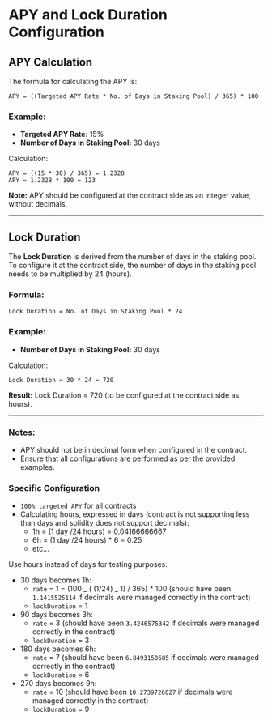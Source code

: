 # APY and Lock Duration Configuration

## APY Calculation

The formula for calculating the APY is:

```
APY = ((Targeted APY Rate * No. of Days in Staking Pool) / 365) * 100
```

### Example:

- **Targeted APY Rate:** 15%
- **Number of Days in Staking Pool:** 30 days

Calculation:
```
APY = ((15 * 30) / 365) = 1.2328
APY = 1.2328 * 100 = 123
```

**Note:** APY should be configured at the contract side as an integer value, without decimals.

---

## Lock Duration

The **Lock Duration** is derived from the number of days in the staking pool. To configure it at the contract side, the number of days in the staking pool needs to be multiplied by 24 (hours).

### Formula:
```
Lock Duration = No. of Days in Staking Pool * 24
```

### Example:

- **Number of Days in Staking Pool:** 30 days

Calculation:
```
Lock Duration = 30 * 24 = 720
```

**Result:** Lock Duration = 720 (to be configured at the contract side as hours).

---

### Notes:
- APY should not be in decimal form when configured in the contract.
- Ensure that all configurations are performed as per the provided examples.

### Specific Configuration

- `100% targeted APY` for all contracts
- Calculating hours, expressed in days (contract is not supporting less than days and solidity does not support decimals):
  - 1h = (1 day /24 hours) = 0.04166666667
  - 6h = (1 day /24 hours) \* 6 = 0.25
  - etc...

Use hours instead of days for testing purposes:

- 30 days becomes 1h:
  - `rate` = 1 = (100 _ ( (1/24) _ 1) / 365) \* 100 (should have been `1.1415525114` if decimals were managed correctly in the contract)
  - `lockDuration` = 1
- 90 days becomes 3h:
  - `rate` = 3 (should have been `3.4246575342` if decimals were managed correctly in the contract)
  - `lockDuration` = 3
- 180 days becomes 6h:
  - `rate` = 7 (should have been `6.8493150685` if decimals were managed correctly in the contract)
  - `lockDuration` = 6
- 270 days becomes 9h:
  - `rate` = 10 (should have been `10.2739726027` if decimals were managed correctly in the contract)
  - `lockDuration` = 9